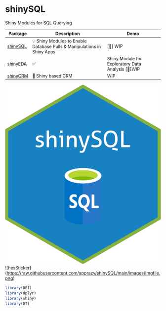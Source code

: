 # shinySQL
Shiny Modules for SQL Querying

| Package | Description | Demo |
|---|---|---|
| [shinySQL](https://github.com/apprazv/shinySQL) | 💡 Shiny Modules to Enable Database Pulls & Manipulations in Shiny Apps | [🔗] WIP|
| [shinyEDA](https://github.com/apprazv/shinyEDA) | ✅  |Shiny Module for Exploratory Data Analysis [🔗]WIP|
| [shinyCRM](https://github.com/apprazv/shinyCRM/) | 📝 Shiny based CRM | WIP |
![Alt text](images/imgfile.png?raw=true "Title")
![hexSticker] (https://raw.githubusercontent.com/apprazv/shinySQL/main/images/imgfile.png)

```r
library(DBI)
library(dplyr)
library(shiny)
library(DT)
```
